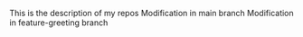 This is the description of my repos
Modification in main branch
Modification in feature-greeting branch

